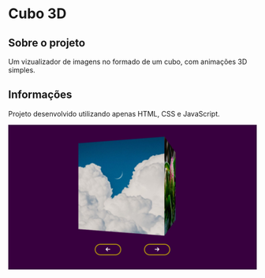 # Cubo 3D

## Sobre o projeto

Um vizualizador de imagens no formado de um cubo, com animações 3D simples.

## Informações

Projeto desenvolvido utilizando apenas HTML, CSS e JavaScript.

<img src="screenshot.jpg"/>
